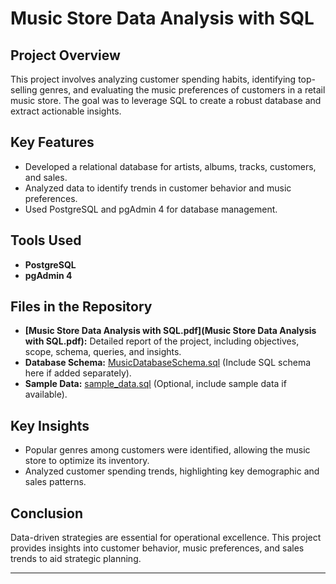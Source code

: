 # Music Store Data Analysis with SQL

## Project Overview
This project involves analyzing customer spending habits, identifying top-selling genres, and evaluating the music preferences of customers in a retail music store. The goal was to leverage SQL to create a robust database and extract actionable insights.

## Key Features
- Developed a relational database for artists, albums, tracks, customers, and sales.
- Analyzed data to identify trends in customer behavior and music preferences.
- Used PostgreSQL and pgAdmin 4 for database management.

## Tools Used
- **PostgreSQL**
- **pgAdmin 4**

## Files in the Repository
- **[Music Store Data Analysis with SQL.pdf](Music Store Data Analysis with SQL.pdf):** Detailed report of the project, including objectives, scope, schema, queries, and insights.
- **Database Schema:** [MusicDatabaseSchema.sql](#) (Include SQL schema here if added separately).
- **Sample Data:** [sample_data.sql](#) (Optional, include sample data if available).

## Key Insights
- Popular genres among customers were identified, allowing the music store to optimize its inventory.
- Analyzed customer spending trends, highlighting key demographic and sales patterns.

## Conclusion
Data-driven strategies are essential for operational excellence. This project provides insights into customer behavior, music preferences, and sales trends to aid strategic planning.

---
